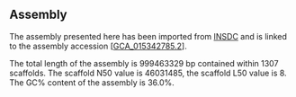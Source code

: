 **Assembly**
--------

The assembly presented here has been imported from [INSDC](http://www.insdc.org) and is linked to the assembly accession [[GCA\_015342785.2](http://www.ebi.ac.uk/ena/data/view/GCA_015342785.2)].

The total length of the assembly is 999463329 bp contained within 1307 scaffolds.
The scaffold N50 value is 46031485, the scaffold L50 value is 8.
The GC% content of the assembly is 36.0%.
